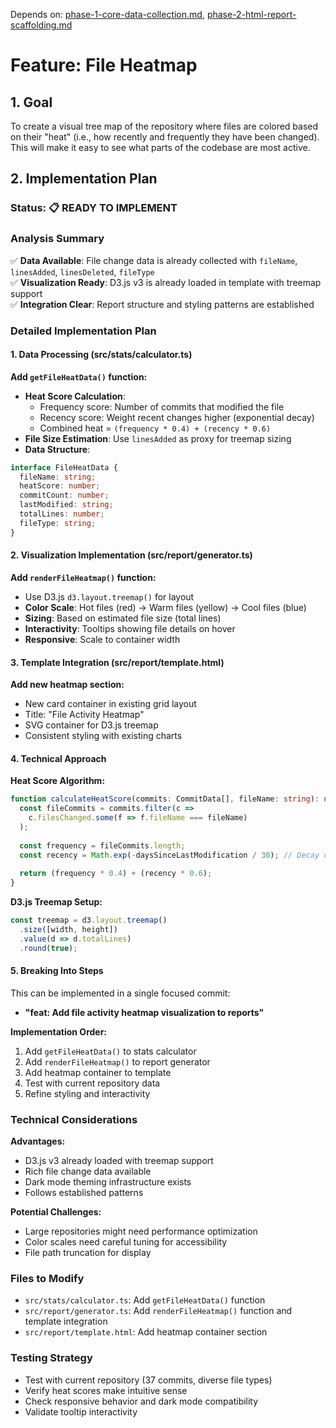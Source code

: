 Depends on: [phase-1-core-data-collection.md](phase-1-core-data-collection.md), [phase-2-html-report-scaffolding.md](phase-2-html-report-scaffolding.md)

# Feature: File Heatmap

## 1. Goal

To create a visual tree map of the repository where files are colored based on their "heat" (i.e., how recently and frequently they have been changed). This will make it easy to see what parts of the codebase are most active.

## 2. Implementation Plan

### Status: 📋 READY TO IMPLEMENT

### Analysis Summary
✅ **Data Available**: File change data is already collected with `fileName`, `linesAdded`, `linesDeleted`, `fileType`  
✅ **Visualization Ready**: D3.js v3 is already loaded in template with treemap support  
✅ **Integration Clear**: Report structure and styling patterns are established  

### Detailed Implementation Plan

#### 1. Data Processing (src/stats/calculator.ts)

**Add `getFileHeatData()` function:**
- **Heat Score Calculation**: 
  - Frequency score: Number of commits that modified the file
  - Recency score: Weight recent changes higher (exponential decay)
  - Combined heat = `(frequency * 0.4) + (recency * 0.6)`
- **File Size Estimation**: Use `linesAdded` as proxy for treemap sizing
- **Data Structure**: 
```typescript
interface FileHeatData {
  fileName: string;
  heatScore: number;
  commitCount: number;
  lastModified: string;
  totalLines: number;
  fileType: string;
}
```

#### 2. Visualization Implementation (src/report/generator.ts)

**Add `renderFileHeatmap()` function:**
- Use D3.js `d3.layout.treemap()` for layout
- **Color Scale**: Hot files (red) → Warm files (yellow) → Cool files (blue)
- **Sizing**: Based on estimated file size (total lines)
- **Interactivity**: Tooltips showing file details on hover
- **Responsive**: Scale to container width

#### 3. Template Integration (src/report/template.html)

**Add new heatmap section:**
- New card container in existing grid layout
- Title: "File Activity Heatmap"
- SVG container for D3.js treemap
- Consistent styling with existing charts

#### 4. Technical Approach

**Heat Score Algorithm:**
```typescript
function calculateHeatScore(commits: CommitData[], fileName: string): number {
  const fileCommits = commits.filter(c => 
    c.filesChanged.some(f => f.fileName === fileName)
  );
  
  const frequency = fileCommits.length;
  const recency = Math.exp(-daysSinceLastModification / 30); // Decay over 30 days
  
  return (frequency * 0.4) + (recency * 0.6);
}
```

**D3.js Treemap Setup:**
```javascript
const treemap = d3.layout.treemap()
  .size([width, height])
  .value(d => d.totalLines)
  .round(true);
```

#### 5. Breaking Into Steps

This can be implemented in a single focused commit:
- **"feat: Add file activity heatmap visualization to reports"**

**Implementation Order:**
1. Add `getFileHeatData()` to stats calculator
2. Add `renderFileHeatmap()` to report generator  
3. Add heatmap container to template
4. Test with current repository data
5. Refine styling and interactivity

### Technical Considerations

**Advantages:**
- D3.js v3 already loaded with treemap support
- Rich file change data available
- Dark mode theming infrastructure exists
- Follows established patterns

**Potential Challenges:**
- Large repositories might need performance optimization
- Color scales need careful tuning for accessibility
- File path truncation for display

### Files to Modify

*   `src/stats/calculator.ts`: Add `getFileHeatData()` function
*   `src/report/generator.ts`: Add `renderFileHeatmap()` function and template integration
*   `src/report/template.html`: Add heatmap container section

### Testing Strategy

- Test with current repository (37 commits, diverse file types)
- Verify heat scores make intuitive sense
- Check responsive behavior and dark mode compatibility
- Validate tooltip interactivity
